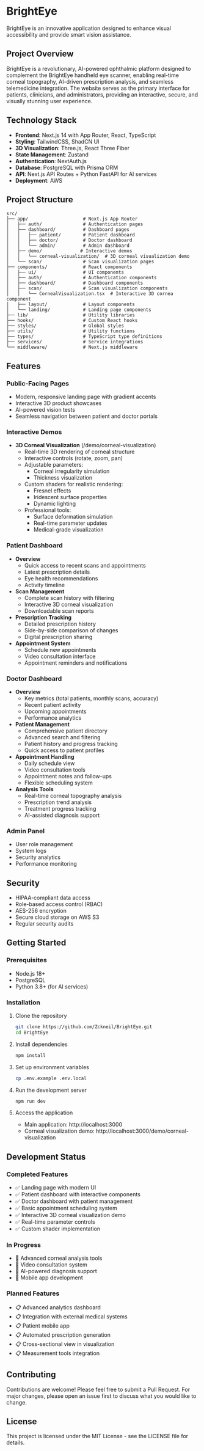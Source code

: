 # BrightEye

BrightEye is an innovative application designed to enhance visual accessibility and provide smart vision assistance.

## Project Overview

BrightEye is a revolutionary, AI-powered ophthalmic platform designed to complement the BrightEye handheld eye scanner, enabling real-time corneal topography, AI-driven prescription analysis, and seamless telemedicine integration. The website serves as the primary interface for patients, clinicians, and administrators, providing an interactive, secure, and visually stunning user experience.

## Technology Stack

- **Frontend**: Next.js 14 with App Router, React, TypeScript
- **Styling**: TailwindCSS, ShadCN UI
- **3D Visualization**: Three.js, React Three Fiber
- **State Management**: Zustand
- **Authentication**: NextAuth.js
- **Database**: PostgreSQL with Prisma ORM
- **API**: Next.js API Routes + Python FastAPI for AI services
- **Deployment**: AWS

## Project Structure

```
src/
├── app/                    # Next.js App Router
│   ├── auth/               # Authentication pages
│   ├── dashboard/          # Dashboard pages
│   │   ├── patient/        # Patient dashboard
│   │   ├── doctor/         # Doctor dashboard
│   │   └── admin/          # Admin dashboard
│   ├── demo/              # Interactive demos
│   │   └── corneal-visualization/  # 3D corneal visualization demo
│   └── scan/               # Scan visualization pages
├── components/             # React components
│   ├── ui/                 # UI components
│   ├── auth/               # Authentication components
│   ├── dashboard/          # Dashboard components
│   ├── scan/               # Scan visualization components
│   │   └── CornealVisualization.tsx  # Interactive 3D cornea component
│   ├── layout/             # Layout components
│   └── landing/            # Landing page components
├── lib/                    # Utility libraries
├── hooks/                  # Custom React hooks
├── styles/                 # Global styles
├── utils/                  # Utility functions
├── types/                  # TypeScript type definitions
├── services/               # Service integrations
└── middleware/             # Next.js middleware
```

## Features

### Public-Facing Pages
- Modern, responsive landing page with gradient accents
- Interactive 3D product showcases
- AI-powered vision tests
- Seamless navigation between patient and doctor portals

### Interactive Demos
- **3D Corneal Visualization** (/demo/corneal-visualization)
  - Real-time 3D rendering of corneal structure
  - Interactive controls (rotate, zoom, pan)
  - Adjustable parameters:
    - Corneal irregularity simulation
    - Thickness visualization
  - Custom shaders for realistic rendering:
    - Fresnel effects
    - Iridescent surface properties
    - Dynamic lighting
  - Professional tools:
    - Surface deformation simulation
    - Real-time parameter updates
    - Medical-grade visualization

### Patient Dashboard
- **Overview**
  - Quick access to recent scans and appointments
  - Latest prescription details
  - Eye health recommendations
  - Activity timeline
- **Scan Management**
  - Complete scan history with filtering
  - Interactive 3D corneal visualization
  - Downloadable scan reports
- **Prescription Tracking**
  - Detailed prescription history
  - Side-by-side comparison of changes
  - Digital prescription sharing
- **Appointment System**
  - Schedule new appointments
  - Video consultation interface
  - Appointment reminders and notifications

### Doctor Dashboard
- **Overview**
  - Key metrics (total patients, monthly scans, accuracy)
  - Recent patient activity
  - Upcoming appointments
  - Performance analytics
- **Patient Management**
  - Comprehensive patient directory
  - Advanced search and filtering
  - Patient history and progress tracking
  - Quick access to patient profiles
- **Appointment Handling**
  - Daily schedule view
  - Video consultation tools
  - Appointment notes and follow-ups
  - Flexible scheduling system
- **Analysis Tools**
  - Real-time corneal topography analysis
  - Prescription trend analysis
  - Treatment progress tracking
  - AI-assisted diagnosis support

### Admin Panel
- User role management
- System logs
- Security analytics
- Performance monitoring

## Security

- HIPAA-compliant data access
- Role-based access control (RBAC)
- AES-256 encryption
- Secure cloud storage on AWS S3
- Regular security audits

## Getting Started

### Prerequisites

- Node.js 18+
- PostgreSQL
- Python 3.8+ (for AI services)

### Installation

1. Clone the repository
   ```bash
   git clone https://github.com/Zckneil/BrightEye.git
   cd BrightEye
   ```

2. Install dependencies
   ```bash
   npm install
   ```

3. Set up environment variables
   ```bash
   cp .env.example .env.local
   ```

4. Run the development server
   ```bash
   npm run dev
   ```

5. Access the application
   - Main application: http://localhost:3000
   - Corneal visualization demo: http://localhost:3000/demo/corneal-visualization

## Development Status

### Completed Features
- ✅ Landing page with modern UI
- ✅ Patient dashboard with interactive components
- ✅ Doctor dashboard with patient management
- ✅ Basic appointment scheduling system
- ✅ Interactive 3D corneal visualization demo
- ✅ Real-time parameter controls
- ✅ Custom shader implementation

### In Progress
- 🔄 Advanced corneal analysis tools
- 🔄 Video consultation system
- 🔄 AI-powered diagnosis support
- 🔄 Mobile app development

### Planned Features
- 📋 Advanced analytics dashboard
- 📋 Integration with external medical systems
- 📋 Patient mobile app
- 📋 Automated prescription generation
- 📋 Cross-sectional view in visualization
- 📋 Measurement tools integration

## Contributing

Contributions are welcome! Please feel free to submit a Pull Request. For major changes, please open an issue first to discuss what you would like to change.

## License

This project is licensed under the MIT License - see the LICENSE file for details. 